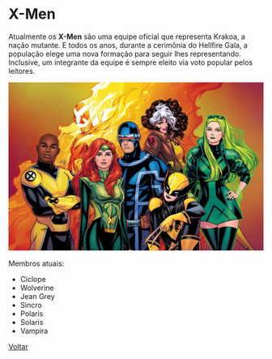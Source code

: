 # X-Men

Atualmente os **X-Men** são uma equipe oficial que representa Krakoa, a nação mutante. E todos os anos, durante a cerimônia do Hellfire Gala, a população elege uma nova formação para seguir lhes representando. Inclusive, um integrante da equipe é sempre eleito via voto popular pelos leitores.

![X-Men](imagens/xmen.jpg)

Membros atuais:
- Ciclope
- Wolverine
- Jean Grey
- Sincro
- Polaris
- Solaris
- Vampira

[Voltar](README.md)

